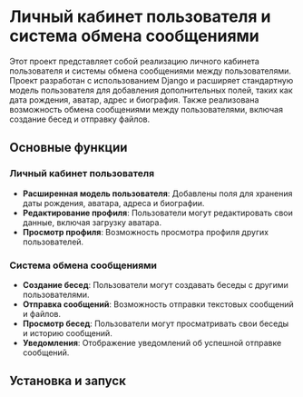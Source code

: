# Личный кабинет пользователя и система обмена сообщениями

Этот проект представляет собой реализацию личного кабинета пользователя и системы обмена сообщениями между пользователями. Проект разработан с использованием Django и расширяет стандартную модель пользователя для добавления дополнительных полей, таких как дата рождения, аватар, адрес и биография. Также реализована возможность обмена сообщениями между пользователями, включая создание бесед и отправку файлов.

## Основные функции

### Личный кабинет пользователя
- **Расширенная модель пользователя**: Добавлены поля для хранения даты рождения, аватара, адреса и биографии.
- **Редактирование профиля**: Пользователи могут редактировать свои данные, включая загрузку аватара.
- **Просмотр профиля**: Возможность просмотра профиля других пользователей.

### Система обмена сообщениями
- **Создание бесед**: Пользователи могут создавать беседы с другими пользователями.
- **Отправка сообщений**: Возможность отправки текстовых сообщений и файлов.
- **Просмотр бесед**: Пользователи могут просматривать свои беседы и историю сообщений.
- **Уведомления**: Отображение уведомлений об успешной отправке сообщений.

## Установка и запуск
